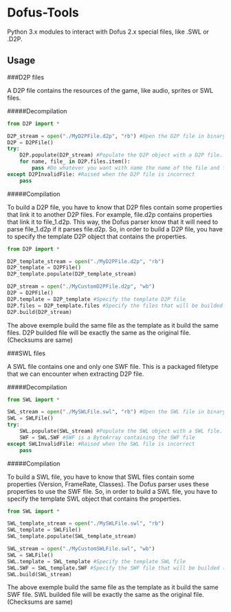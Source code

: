 Dofus-Tools
=========

Python 3.x modules to interact with Dofus 2.x special files, like .SWL or .D2P.

Usage
-----

###D2P files

A D2P file contains the resources of the game, like audio, sprites or SWL files.

#####Decompilation

```python
from D2P import *

D2P_stream = open("./MyD2PFile.d2p", "rb") #Open the D2P file in binary mode
D2P = D2PFile()
try:
    D2P.populate(D2P_stream) #Populate the D2P object with a D2P file. Must be a stream
    for name, file_ in D2P.files.item():
		pass #Do whatever you want with name the name of the file and file_ a ByteArray containing the file
except D2PInvalidFile: #Raised when the D2P file is incorrect
    pass
```

#####Compilation

To build a D2P file, you have to know that D2P files contain some properties that link it to another D2P files. For example, file.d2p contains properties that link it to file_1.d2p. This way, the Dofus parser know that it will need to parse file_1.d2p if it parses file.d2p.
So, in order to build a D2P file, you have to specify the template D2P object that contains the properties.

```python
from D2P import *

D2P_template_stream = open("./MyD2PFile.d2p", "rb")
D2P_template = D2PFile()
D2P_template.populate(D2P_template_stream)

D2P_stream = open("./MyCustomD2PFile.d2p", "wb")
D2P = D2PFile()
D2P.template = D2P_template #Specify the template D2P file
D2P.files = D2P_template.files #Specify the files that will be builded {Filename => ByteArray of your file}
D2P.build(D2P_stream)
```

The above exemple build the same file as the template as it build the same files. D2P builded file will be exactly the same as the original file. (Checksums are same)

###SWL files

A SWL file contains one and only one SWF file. This is a packaged filetype that we can encounter when extracting D2P file.

#####Decompilation

```python
from SWL import *

SWL_stream = open("./MySWLFile.swl", "rb") #Open the SWL file in binary mode
SWL = SWLFile()
try:
    SWL.populate(SWL_stream) #Populate the SWL object with a SWL file. Must be a stream
    SWF = SWL.SWF #SWF is a ByteArray containing the SWF file
except SWLInvalidFile: #Raised when the SWL file is incorrect
    pass
```

#####Compilation

To build a SWL file, you have to know that SWL files contain some properties (Version, FrameRate, Classes). The Dofus parser uses these properties to use the SWF file.
So, in order to build a SWL file, you have to specify the template SWL object that contains the properties.

```python
from SWL import *

SWL_template_stream = open("./MySWLFile.swl", "rb")
SWL_template = SWLFile()
SWL_template.populate(SWL_template_stream)

SWL_stream = open("./MyCustomSWLFile.swl", "wb")
SWL = SWLFile()
SWL.template = SWL_template #Specify the template SWL file
SWL.SWF = SWL_template.SWF #Specify the SWF file that will be builded (ByteArray)
SWL.build(SWL_stream)
```

The above exemple build the same file as the template as it build the same SWF file. SWL builded file will be exactly the same as the original file. (Checksums are same)